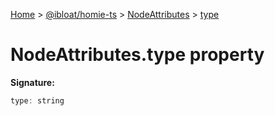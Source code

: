 [Home](./index) &gt; [@ibloat/homie-ts](./homie-ts.md) &gt; [NodeAttributes](./homie-ts.nodeattributes.md) &gt; [type](./homie-ts.nodeattributes.type.md)

# NodeAttributes.type property


**Signature:**
```javascript
type: string
```
